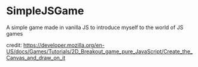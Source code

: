 # SimpleJSGame

A simple game made in vanilla JS to introduce myself to the world of JS games

credit: https://developer.mozilla.org/en-US/docs/Games/Tutorials/2D_Breakout_game_pure_JavaScript/Create_the_Canvas_and_draw_on_it
